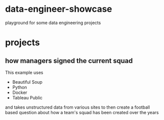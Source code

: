 # data-engineer-showcase
playground for some data engineering projects

# projects

## how managers signed the current squad
This example uses
- Beautiful Soup
- Python
- Docker
- Tableau Public

and takes unstructured data from various sites to then create a football based question about how a team's squad has been created over the years